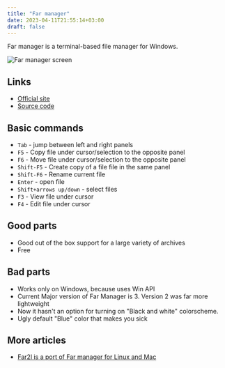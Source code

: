 ```yaml
---
title: "Far manager"
date: 2023-04-11T21:55:14+03:00
draft: false
---
```


Far manager is a terminal-based file manager for Windows.

<!--more-->

![Far manager screen](/fm/far_screen_1.png)

## Links

- [Official site](https://farmanager.com)
- [Source code](https://github.com/FarGroup/FarManager)

## Basic commands

- `Tab` - jump between left and right panels
- `F5` - Copy file under cursor/selection to the opposite panel
- `F6` - Move file under cursor/selection to the opposite panel
- `Shift-F5` - Create copy of a file file in the same panel
- `Shift-F6` - Rename current file
- `Enter` - open file
- `Shift+arrows up/down` - select files
- `F3` - View file under cursor
- `F4` - Edit file under cursor

## Good parts

- Good out of the box support for a large variety
  of archives
- Free

## Bad parts

- Works only on Windows, because uses Win API
- Current Major version of Far Manager is 3. Version 2 was
  far more lightweight
- Now it hasn't an option for turning on "Black and white"
  colorscheme.
- Ugly default "Blue" color that makes you sick

## More articles

- [Far2l is a port of Far manager for Linux and Mac](/fm/far2l)
